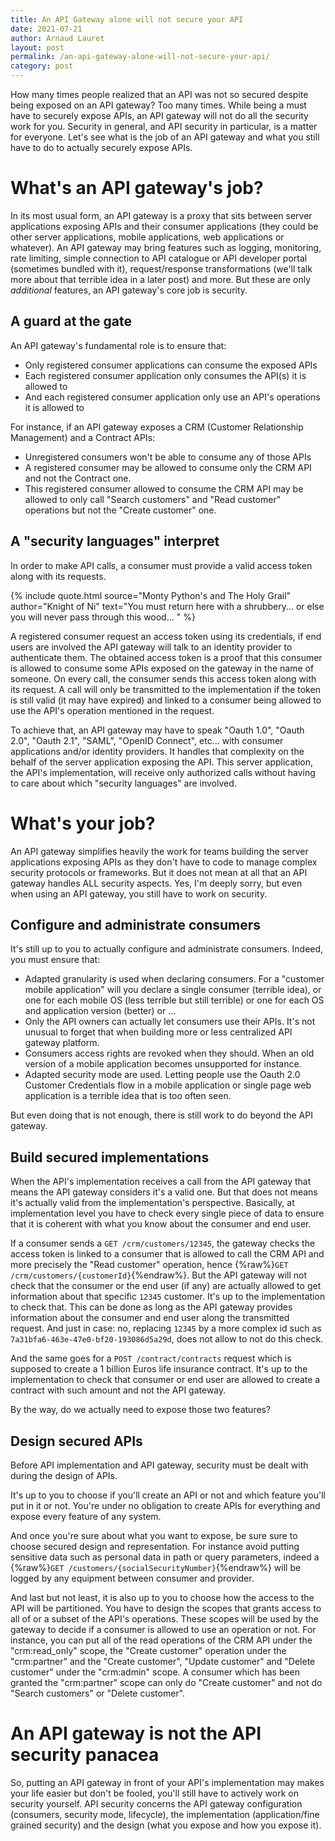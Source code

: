 ```yaml
---
title: An API Gateway alone will not secure your API
date: 2021-07-21
author: Arnaud Lauret
layout: post
permalink: /an-api-gateway-alone-will-not-secure-your-api/
category: post
---
```


How many times people realized that an API was not so secured despite being exposed on an API gateway?
Too many times.
While being a must have to securely expose APIs, an API gateway will not do all the security work for you.
Security in general, and API security in particular, is a matter for everyone.
Let's see what is the job of an API gateway and what you still have to do to actually securely expose APIs.
<!--more-->

# What's an API gateway's job?

In its most usual form, an API gateway is a proxy that sits between server applications exposing APIs and their consumer applications (they could be other server applications, mobile applications, web applications or whatever).
An API gateway may bring features such as logging, monitoring, rate limiting, simple connection to API catalogue or API developer portal (sometimes bundled with it), request/response transformations (we'll talk more about that terrible idea in a later post) and more.
But these are only _additional_ features, an API gateway's core job is security.

## A guard at the gate

An API gateway's fundamental role is to ensure that:

- Only registered consumer applications can consume the exposed APIs
- Each registered consumer application only consumes the API(s) it is allowed to
- And each registered consumer application only use an API's operations it is allowed to

For instance, if an API gateway exposes a CRM (Customer Relationship Management) and a Contract APIs:

- Unregistered consumers won't be able to consume any of those APIs
- A registered consumer may be allowed to consume only the CRM API and not the Contract one.
- This registered consumer allowed to consume the CRM API may be allowed to only call "Search customers" and "Read customer" operations but not the "Create customer" one.

## A "security languages" interpret 

In order to make API calls, a consumer must provide a valid access token along with its requests.

{% include quote.html 
    source="Monty Python's and The Holy Grail"
    author="Knight of Ni"
    text="You must return here with a shrubbery... or else you will never pass through this wood... "
%}

A registered consumer request an access token using its credentials, if end users are involved the API gateway will talk to an identity provider to authenticate them.
The obtained access token is a proof that this consumer is allowed to consume some APIs exposed on the gateway in the name of someone.
On every call, the consumer sends this access token along with its request.
A call will only be transmitted to the implementation if the token is still valid (it may have expired) and linked to a consumer being allowed to use the API's operation mentioned in the request.

To achieve that, an API gateway may have to speak "Oauth 1.0", "Oauth 2.0", "Oauth 2.1", "SAML", "OpenID Connect", etc... with consumer applications and/or identity providers.
It handles that complexity on the behalf of the server application exposing the API.
This server application, the API's implementation, will receive only authorized calls without having to care about which "security languages" are involved.

# What's your job?

An API gateway simplifies heavily the work for teams building the server applications exposing APIs as they don't have to code to manage complex security protocols or frameworks.
But it does not mean at all that an API gateway handles ALL security aspects.
Yes, I'm deeply sorry, but even when using an API gateway, you still have to work on security.

## Configure and administrate consumers

It's still up to you to actually configure and administrate consumers.
Indeed, you must ensure that:

- Adapted granularity is used when declaring consumers. For a "customer mobile application" will you declare a single consumer (terrible idea), or one for each mobile OS (less terrible but still terrible) or one for each OS and application version (better) or ... 
- Only the API owners can actually let consumers use their APIs. It's not unusual to forget that when building more or less centralized API gateway platform.
- Consumers access rights are revoked when they should. When an old version of a mobile application becomes unsupported for instance.
- Adapted security mode are used. Letting people use the Oauth 2.0 Customer Credentials flow in a mobile application or single page web application is a terrible idea that is too often seen.

But even doing that is not enough, there is still work to do beyond the API gateway.

## Build secured implementations

When the API's implementation receives a call from the API gateway that means the API gateway considers it's a valid one.
But that does not means it's actually valid from the implementation's perspective.
Basically, at implementation level you have to check every single piece of data to ensure that it is coherent with what you know about the consumer and end user.

If a consumer sends a `GET /crm/customers/12345`, the gateway checks the access token is linked to a consumer that is allowed to call the CRM API and more precisely the "Read customer" operation, hence {%raw%}`GET /crm/customers/{customerId}`{%endraw%}.
But the API gateway will not check that the consumer or the end user (if any) are actually allowed to get information about that specific `12345` customer.
It's up to the implementation to check that.
This can be done as long as the API gateway provides information about the consumer and end user along the transmitted request.
And just in case: no, replacing `12345` by a more complex id such as `7a31bfa6-463e-47e0-bf20-193086d5a29d`, does not allow to not do this check.

And the same goes for a `POST /contract/contracts` request which is supposed to create a 1 billion Euros life insurance contract.
It's up to the implementation to check that consumer or end user are allowed to create a contract with such amount and not the API gateway.

By the way, do we actually need to expose those two features?

## Design secured APIs

Before API implementation and API gateway, security must be dealt with during the design of APIs.

It's up to you to choose if you'll create an API or not and which feature you'll put in it or not.
You're under no obligation to create APIs for everything and expose every feature of any system.

And once you're sure about what you want to expose, be sure sure to choose secured design and representation.
For instance avoid putting sensitive data such as personal data in path or query parameters, indeed a {%raw%}`GET /customers/{socialSecurityNumber}`{%endraw%} will be logged by any equipment between consumer and provider.

And last but not least, it is also up to you to choose how the access to the API will be partitioned.
You have to design the scopes that grants access to all of or a subset of the API's operations.
These scopes will be used by the gateway to decide if a consumer is allowed to use an operation or not.
For instance, you can put all of the read operations of the CRM API under the "crm:read_only" scope, the "Create customer" operation under the "crm:partner" and the "Create customer", "Update customer" and "Delete customer" under the "crm:admin" scope.
A consumer which has been granted the "crm:partner" scope can only do "Create customer" and not do "Search customers" or "Delete customer".

# An API gateway is not the API security panacea

So, putting an API gateway in front of your API's implementation may makes your life easier but don't be fooled, you'll still have to actively work on security yourself.
API security concerns the API gateway configuration (consumers, security mode, lifecycle), the implementation (application/fine grained security) and the design (what you expose and how you expose it).